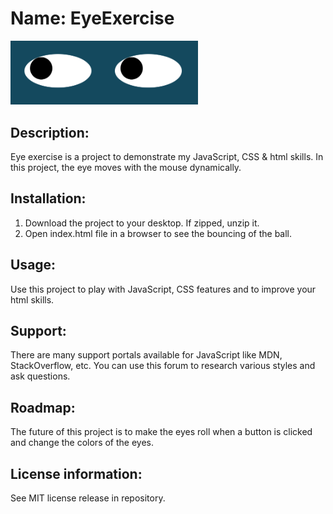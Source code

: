 # Name: EyeExercise
<img src="Eyes.PNG" width='300' />

## Description: 
Eye exercise is a project to demonstrate my JavaScript, CSS & html skills. In this project, the eye moves with the mouse dynamically. 

## Installation: 
1. Download the project to your desktop. If zipped, unzip it. 
2. Open index.html file in a browser to see the bouncing of the ball. 

## Usage: 
Use this project to play with JavaScript, CSS features and to improve your html skills.

## Support: 
There are many support portals available for JavaScript like MDN, StackOverflow, etc. You can use this forum to research various styles and ask questions.

## Roadmap: 
The future of this project is to make the eyes roll when a button is clicked and change the colors of the eyes. 

## License information: 

See MIT license release in repository.
